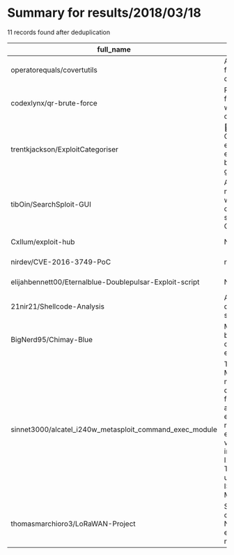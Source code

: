 
# Summary for results/2018/03/18
    
11 records found after deduplication

| full_name | description | html_url | matched_list | matched_count | pushed_at | size | stargazers_count | language | forks_count |
|---------------------------------------------------------|----------------------------------------------------------------------------------------------------------------------------------------------------------------|----------------------------------------------------------------------------|----------------------|-----------------|---------------------------|--------|--------------------|------------|---------------|
| operatorequals/covertutils | A framework for Backdoor development! | https://github.com/operatorequals/covertutils | ['rce'] | 1 | 2018-03-18 12:17:05+00:00 | 2112 | 426 | Python | 77 |
| codexlynx/qr-brute-force | PoC of brute force attack with QR code. | https://github.com/codexlynx/qr-brute-force | ['attack poc'] | 1 | 2018-03-18 13:26:01+00:00 | 25 | 2 | Python | 1 |
| trentkjackson/ExploitCategoriser | 🔎 Categorises exploits from exploit-db based on any given query. | https://github.com/trentkjackson/ExploitCategoriser | ['exploit'] | 1 | 2018-03-18 09:50:14+00:00 | 518 | 0 | Java | 0 |
| tibOin/SearchSploit-GUI | A native macOS GUI wrapper built on top of searchsploit CLI. | https://github.com/tibOin/SearchSploit-GUI | ['sploit'] | 1 | 2018-03-18 11:28:16+00:00 | 12065 | 10 | Swift | 0 |
| CxIlum/exploit-hub | None | https://github.com/CxIlum/exploit-hub | ['exploit'] | 1 | 2018-03-18 11:29:46+00:00 | 31 | 0 | Python | 0 |
| nirdev/CVE-2016-3749-PoC | nan | https://github.com/nirdev/CVE-2016-3749-PoC | ['cve poc', 'cve-2'] | 2 | 2018-03-18 16:17:06+00:00 | 79 | 0 | Java | 0 |
| elijahbennett00/Eternalblue-Doublepulsar-Exploit-script | None | https://github.com/elijahbennett00/Eternalblue-Doublepulsar-Exploit-script | ['exploit'] | 1 | 2018-03-18 18:10:13+00:00 | 5694 | 0 | | 0 |
| 21nir21/Shellcode-Analysis | Analyzes and detects shellcode | https://github.com/21nir21/Shellcode-Analysis | ['shellcode'] | 1 | 2018-03-18 18:21:54+00:00 | 1 | 0 | Python | 0 |
| BigNerd95/Chimay-Blue | Mikrotik SMB buffer overflow exploit | https://github.com/BigNerd95/Chimay-Blue | ['exploit'] | 1 | 2018-03-18 18:59:34+00:00 | 11 | 58 | Python | 37 |
| sinnet3000/alcatel_i240w_metasploit_command_exec_module | This is a Metasploit module I developed for being able to exploit a remote execution vulnerability in Alcatel I240W ONT. They are used by a big ISP in Mexico. | https://github.com/sinnet3000/alcatel_i240w_metasploit_command_exec_module | ['exploit'] | 1 | 2018-03-18 20:01:26+00:00 | 3 | 0 | Ruby | 2 |
| thomasmarchioro3/LoRaWAN-Project | Simulations of LoRaWAN Networks exploiting ns-3 | https://github.com/thomasmarchioro3/LoRaWAN-Project | ['exploit'] | 1 | 2018-03-18 21:32:43+00:00 | 4 | 0 | C++ | 0 |
